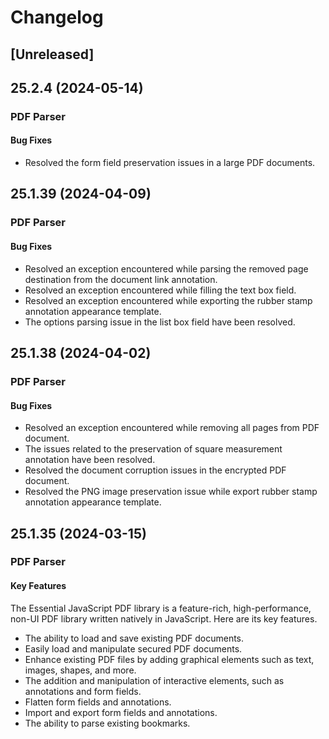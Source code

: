 # Changelog

## [Unreleased]

## 25.2.4 (2024-05-14)

### PDF Parser

#### Bug Fixes

- Resolved the form field preservation issues in a large PDF documents.

## 25.1.39 (2024-04-09)

### PDF Parser

#### Bug Fixes

- Resolved an exception encountered while parsing the removed page destination from the document link annotation.
- Resolved an exception encountered while filling the text box field.
- Resolved an exception encountered while exporting the rubber stamp annotation appearance template.
- The options parsing issue in the list box field have been resolved.

## 25.1.38 (2024-04-02)

### PDF Parser

#### Bug Fixes

- Resolved an exception encountered while removing all pages from PDF document.
- The issues related to the preservation of square measurement annotation have been resolved.
- Resolved the document corruption issues in the encrypted PDF document.
- Resolved the PNG image preservation issue while export rubber stamp annotation appearance template.

## 25.1.35 (2024-03-15)

### PDF Parser

#### Key Features

The Essential JavaScript PDF library is a feature-rich, high-performance, non-UI PDF library written natively in JavaScript. Here are its key features.

- The ability to load and save existing PDF documents.
- Easily load and manipulate secured PDF documents.
- Enhance existing PDF files by adding graphical elements such as text, images, shapes, and more.
- The addition and manipulation of interactive elements, such as annotations and form fields.
- Flatten form fields and annotations.
- Import and export form fields and annotations.
- The ability to parse existing bookmarks.